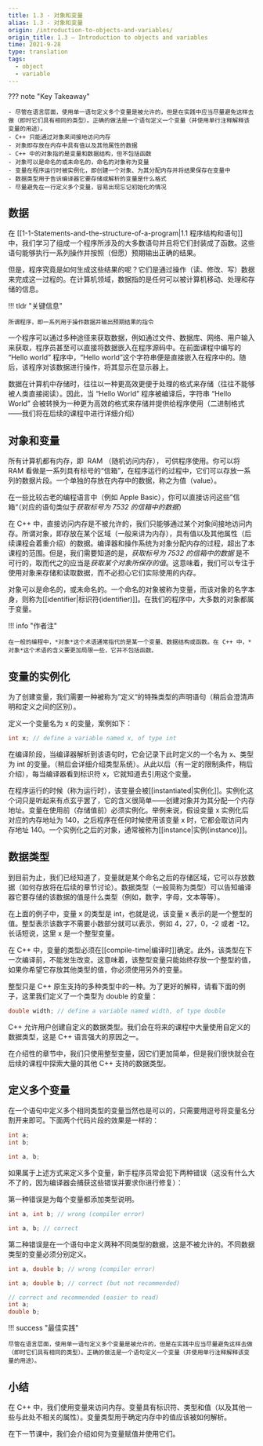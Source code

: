 ```yaml
---
title: 1.3 - 对象和变量
alias: 1.3 - 对象和变量
origin: /introduction-to-objects-and-variables/
origin_title: 1.3 — Introduction to objects and variables
time: 2021-9-28
type: translation
tags:
  - object
  - variable
---
```


??? note "Key Takeaway"

    - 尽管在语言层面，使用单一语句定义多个变量是被允许的，但是在实践中应当尽量避免这样去做（即时它们具有相同的类型）。正确的做法是一个语句定义一个变量（并使用单行注释解释该变量的用途）。
    - C++ 只能通过对象来间接地访问内存
    - 对象即存放在内存中具有值以及其他属性的数据
    - C++ 中的对象指的是变量和数据结构，但不包括函数
    - 对象可以是命名的或未命名的，命名的对象称为变量
    - 变量在程序运行时被实例化，即创建一个对象、为其分配内存并将结果保存在变量中
    - 数据类型用于告诉编译器它要存储或解析的变量是什么格式
    - 尽量避免在一行定义多个变量，容易出现忘记初始化的情况

## 数据

在 [[1-1-Statements-and-the-structure-of-a-program|1.1 程序结构和语句]] 中，我们学习了组成一个程序所涉及的大多数语句并且将它们封装成了函数。这些语句能够执行一系列操作并按照（但愿）预期输出正确的结果。

但是，程序究竟是如何生成这些结果的呢？它们是通过操作（读、修改、写）数据来完成这一过程的。在计算机领域，数据指的是任何可以被计算机移动、处理和存储的信息。

!!! tldr "关键信息"

    所谓程序，即一系列用于操作数据并输出预期结果的指令

一个程序可以通过多种途径来获取数据，例如通过文件、数据库、网络、用户输入来获取，程序员甚至可以直接将数据嵌入在程序源码中。在前面课程中编写的 “Hello world” 程序中，“Hello world”这个字符串便是直接嵌入在程序中的。随后，该程序对该数据进行操作，将其显示在显示器上。

数据在计算机中存储时，往往以一种更高效更便于处理的格式来存储（往往不能够被人类直接阅读）。因此，当 “Hello World” 程序被编译后，字符串 “Hello World” 会被转换为一种更为高效的格式来存储并提供给程序使用（二进制格式——我们将在后续的课程中进行详细介绍）

## 对象和变量

所有计算机都有内存，即  RAM （随机访问内存）， 可供程序使用。你可以将 RAM 看做是一系列具有标号的“信箱”，在程序运行的过程中，它们可以存放一系列的数据片段。一个单独的存放在内存中的数据，称之为值（value）。

在一些比较古老的编程语言中（例如 Apple Basic），你可以直接访问这些”信箱“（对应的语句类似于*获取标号为 7532 的信箱中的数据*）

在 C++ 中，直接访问内存是不被允许的，我们只能够通过某个对象间接地访问内存。所谓对象，即存放在某个区域（一般来讲为内存），具有值以及其他属性（后续课程会着重介绍）的数据。编译器和操作系统为对象分配内存的过程，超出了本课程的范围。但是，我们需要知道的是，_获取标号为 7532 的信箱中的数据_ 是不可行的，取而代之的应当是*获取某个对象所保存的值*。这意味着，我们可以专注于使用对象来存储和读取数据，而不必担心它们实际使用的内存。

对象可以是命名的，或未命名的。一个命名的对象被称为变量，而该对象的名字本身，则称为[[identifier|标识符(identifier)]]。在我们的程序中，大多数的对象都属于变量。

!!! info "作者注"

    在一般的编程中，*对象*这个术语通常指代的是某一个变量、数据结构或函数。在 C++ 中，*对象*这个术语的含义要更加局限一些，它并不包括函数。

## 变量的实例化

为了创建变量，我们需要一种被称为”定义“的特殊类型的声明语句（稍后会澄清声明和定义之间的区别）。

定义一个变量名为 x 的变量，案例如下：

```cpp
int x; // define a variable named x, of type int
```

在编译阶段，当编译器解析到该语句时，它会记录下此时定义的一个名为 x、类型为 int 的变量。（稍后会详细介绍类型系统）。从此以后（有一定的限制条件，稍后介绍），每当编译器看到标识符 x，它就知道去引用这个变量。

在程序运行的时候（称为运行时），该变量会被[[instantiated|实例化]]。实例化这个词只是听起来有点玄乎罢了，它的含义很简单——创建对象并为其分配一个内存地址。变量在使用前（存储值前）必须实例化。举例来说，假设变量 x 实例化后对应的内存地址为 140，之后程序在任何时候使用该变量 x 时，它都会取访问内存地址 140。一个实例化之后的对象，通常被称为[[instance|实例(instance)]]。

## 数据类型

到目前为止，我们已经知道了，变量就是某个命名之后的存储区域，它可以存放数据（如何存放将在后续的章节讨论）。数据类型（一般简称为类型）可以告知编译器它要存储的该数据的值是什么类型（例如，数字，字母，文本等等）。

在上面的例子中，变量 x 的类型是 int，也就是说，该变量 x 表示的是一个整型的值。整型表示该数字不需要小数部分就可以表示，例如 4，27，0，-2 或者 -12。长话短说，这里 x 是一个整型变量。

在 C++ 中，变量的类型必须在[[compile-time|编译时]]确定。此外，该类型在下一次编译前，不能发生改变。这意味着，该整型变量只能始终存放一个整型的值，如果你希望它存放其他类型的值，你必须使用另外的变量。

整型只是 C++ 原生支持的多种类型中的一种。为了更好的解释，请看下面的例子，这里我们定义了一个类型为 double 的变量：

```cpp
double width; // define a variable named width, of type double
```

C++ 允许用户创建自定义的数据类型。我们会在将来的课程中大量使用自定义的数据类型，这是 C++ 语言强大的原因之一。

在介绍性的章节中，我们只使用整型变量，因它们更加简单，但是我们很快就会在后续的课程中探索大量的其他 C++ 支持的数据类型。

## 定义多个变量

在一个语句中定义多个相同类型的变量当然也是可以的，只需要用逗号将变量名分割开来即可。下面两个代码片段的效果是一样的：

```cpp
int a;
int b;
```

```cpp
int a, b;
```

如果属于上述方式来定义多个变量，新手程序员常会犯下两种错误（这没有什么大不了的，因为编译器会捕获这些错误并要求你进行修复）：

第一种错误是为每个变量都添加类型说明。

```cpp
int a, int b; // wrong (compiler error)

int a, b; // correct
```

第二种错误是在一个语句中定义两种不同类型的数据，这是不被允许的。不同数据类型的变量必须分别定义。

```cpp
int a, double b; // wrong (compiler error)

int a; double b; // correct (but not recommended)

// correct and recommended (easier to read)
int a;
double b;
```

!!! success "最佳实践"

    尽管在语言层面，使用单一语句定义多个变量是被允许的，但是在实践中应当尽量避免这样去做（即时它们具有相同的类型）。正确的做法是一个语句定义一个变量（并使用单行注释解释该变量的用途）。

## 小结

在 C++ 中，我们使用变量来访问内存。变量具有标识符、类型和值（以及其他一些与此处不相关的属性）。变量类型用于确定内存中的值应该被如何解析。

在下一节课中，我们会介绍如何为变量赋值并使用它们。
